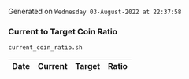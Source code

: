 Generated on `Wednesday 03-August-2022 at 22:37:58`

### Current to Target Coin Ratio
`current_coin_ratio.sh`

Date|Current|Target|Ratio
---|---|---|---
